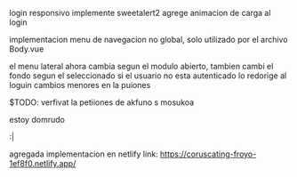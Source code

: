 login responsivo
implemente sweetalert2
agrege animacion de carga al login

implementacion menu de navegacion no global, solo utilizado por el archivo Body.vue

el menu lateral ahora cambia segun el modulo abierto, tambien cambi el fondo segun el seleccionado
si el usuario no esta autenticado lo redorige al loguin
cambios menores en la puiones

$TODO: verfivat la petiiones de  akfuno s mosukoa


estoy domrudo

:|

agregada implementacion en netlify
link: https://coruscating-froyo-1ef8f0.netlify.app/